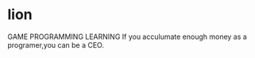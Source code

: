 lion
====
GAME PROGRAMMING LEARNING
If you acculumate enough money as a programer,you can be a CEO.


